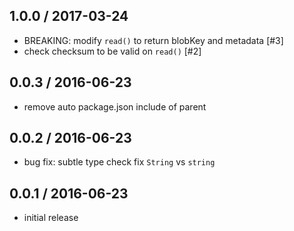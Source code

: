 1.0.0 / 2017-03-24
------------------
- BREAKING: modify `read()` to return blobKey and metadata [#3]
- check checksum to be valid on `read()` [#2]

0.0.3 / 2016-06-23
------------------
- remove auto package.json include of parent

0.0.2 / 2016-06-23
------------------
- bug fix: subtle type check fix `String` vs `string`

0.0.1 / 2016-06-23
------------------
- initial release
